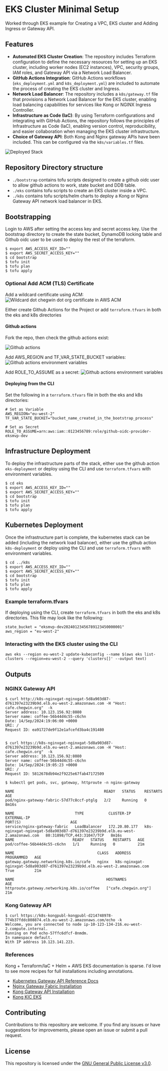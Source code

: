 
# EKS Cluster Minimal Setup
Worked through EKS example for Creating a VPC, EKS cluster and Adding Ingress or Gateway API.

## Features

- **Automated EKS Cluster Creation**: The repository includes Terraform configuration to define the necessary resources for setting up an EKS cluster, including worker nodes (EC2 instances), VPC, security groups, IAM roles, and Gateway API via a Network Load Balancer.
- **GitHub Actions Integration**: GitHub Actions workflows (`eks_deployment.yml` and `k8s_deployment.yml`) are included to automate the process of creating the EKS cluster and Ingress.
- **Network Load Balancer**: The repository includes a `k8s/gateway.tf` file that provisions a Network Load Balancer for the EKS cluster, enabling load balancing capabilities for services like Kong or NGINX Ingress Controller.
- **Infrastructure as Code (IaC)**: By using Terraform configurations and integrating with GitHub Actions, the repository follows the principles of Infrastructure as Code (IaC), enabling version control, reproducibility, and easier collaboration when managing the EKS cluster infrastructure.
- **Choice of Gateway API**: Both Kong and Nginx gateway APIs have been included. This can be configured via the `k8s/variables.tf` files.

![Deployed Stack](images/k8s_resources.png "EKS + k8s stack with Kong load balancer (replace nginx for kong if chosen)")


## Repository Directory structure

- ````./bootstrap```` contains tofu scripts designed to create a github oidc user to allow github actions to work, state bucket and DDB table.
- ````./eks```` contains tofu scripts to create an EKS cluster inside a VPC.
- ````./k8s```` contains tofu scripts/helm charts to deploy a Kong or Nginx Gateway API network load balancer in EKS.


## Bootstrapping

Login to AWS after setting the access key and secret access key. Use the bootstrap directory to create the state bucket,  DynamoDB locking table and Github oidc user to be used to deploy the rest of the terraform.

````
$ export AWS_ACCESS_KEY_ID=""
$ export AWS_SECRET_ACCESS_KEY=""
$ cd bootstrap
$ tofu init
$ tofu plan
$ tofu apply
````

### Optional Add ACM (TLS) Certificate

Add a wildcard certificate using ACM:
![Wildcard dot chegwin dot org certificate in AWS ACM](images/acm.png "*.chegwin.org certificate")

Either create Github Actions for the Project or add ````terraform.tfvars```` in both the eks and k8s directories

#### Github actions

Fork the repo, then check the github actions exist:

![Github actions](images/github_actions.png "Github actions overview")

Add AWS_REGION and TF_VAR_STATE_BUCKET variables:
![Github actions environment variables](images/variables.png "Github actions environments")

Add ROLE_TO_ASSUME as a secret:
![Github actions environment variables](images/secrets.png "Github actions environments")


#### Deploying from the CLI

Set the following in a ````terraform.tfvars```` file in both the eks and k8s directories:

````
# Set as Variable
AWS_REGION="eu-west-2"
TF_VAR_STATE_BUCKET="bucket_name_created_in_the_bootstrap_process"

# Set as Secret
ROLE_TO_ASSUME=arn:aws:iam::0123456789:role/github-oidc-provider-eksmvp-dev
````
## Infrastructure Deployment

To deploy the infrastructure parts of the stack, either use the github action ````eks-deployment```` or deploy using the CLI and use ````terraform.tfvars```` with environment variables.

````
$ cd eks
$ export AWS_ACCESS_KEY_ID=""
$ export AWS_SECRET_ACCESS_KEY=""
$ cd bootstrap
$ tofu init
$ tofu plan
$ tofu apply
````

## Kubernetes Deployment

Once the infrastructure part is complete, the kubernetes stack can be added (including the network load balancer), either use the github action ````k8s-deployment```` or deploy using the CLI and use ````terraform.tfvars```` with environment variables.

````
$ cd ../k8s
$ export AWS_ACCESS_KEY_ID=""
$ export AWS_SECRET_ACCESS_KEY=""
$ cd bootstrap
$ tofu init
$ tofu plan
$ tofu apply
````

### Example terraform.tfvars

If deploying using the CLI, create ````terraform.tfvars```` in both the eks and k8s directories.  This file may look like the following:

````
state_bucket = "eksmvp-dev20240123456789123450000001"
aws_region = "eu-west-2"
````

### Interacting with the EKS cluster using the CLI
````
aws eks --region eu-west-2 update-kubeconfig --name $(aws eks list-clusters --region=eu-west-2 --query 'clusters[]' --output text)
````

## Outputs

### NGINX Gateway API

````
$ curl http://k8s-nginxgat-nginxgat-5d8a903d87-d761397e23239b9d.elb.eu-west-2.amazonaws.com -H "Host: cafe.chegwin.org"  -k
Server address: 10.123.156.92:8080
Server name: coffee-56b44d4c55-c6chn
Date: 14/Sep/2024:19:06:00 +0000
URI: /
Request ID: ea91727de9f12e1afcefd3ba4c191480


$ curl https://k8s-nginxgat-nginxgat-5d8a903d87-d761397e23239b9d.elb.eu-west-2.amazonaws.com -H "Host: cafe.chegwin.org"  -k
Server address: 10.123.156.92:8080
Server name: coffee-56b44d4c55-c6chn
Date: 14/Sep/2024:19:05:23 +0000
URI: /
Request ID: 5812678db94e2f9225e67fab47172509

$ kubectl get pods, svc, gateway, httproute -n nginx-gateway

NAME                                        READY   STATUS    RESTARTS   AGE
pod/nginx-gateway-fabric-57d77c8ccf-ptglg   2/2     Running   0          8m16s

NAME                           TYPE           CLUSTER-IP      EXTERNAL-IP                                                                     PORT(S)                      AGE
service/nginx-gateway-fabric   LoadBalancer   172.20.80.177   k8s-nginxgat-nginxgat-5d8a903d87-d761397e23239b9d.elb.eu-west-2.amazonaws.com   80:31898/TCP,443:31047/TCP   8m16s
NAME                          READY   STATUS    RESTARTS   AGE
pod/coffee-56b44d4c55-c6chn   1/1     Running   0          21m

NAME                                     CLASS   ADDRESS                                                                         PROGRAMMED   AGE
gateway.gateway.networking.k8s.io/cafe   nginx   k8s-nginxgat-nginxgat-5d8a903d87-d761397e23239b9d.elb.eu-west-2.amazonaws.com   True         21m

NAME                                         HOSTNAMES              AGE
httproute.gateway.networking.k8s.io/coffee   ["cafe.chegwin.org"]   21m

````

### Kong Gateway API

````
$ curl https://k8s-kongpubl-kongpubl-d214748978-774b37fddc808874.elb.eu-west-2.amazonaws.com/echo -k   
Welcome, you are connected to node ip-10-123-134-216.eu-west-2.compute.internal.
Running on Pod echo-57ffc6dfcf-8nmdm.
In namespace default.
With IP address 10.123.141.223.
````

### References

Kong + Terraform/IaC + Helm + AWS EKS documentation is sparse. I'd love to see more recipes for full installations including annotations.

- [ Kubernetes Gateway API Reference Docs](https://gateway-api.sigs.k8s.io/)
- [ Nginx Gateway Fabric Installation ](https://docs.nginx.com/nginx-gateway-fabric/installation/installing-ngf/helm/)
- [ Kong Gateway API Installation](https://docs.konghq.com/kubernetes-ingress-controller/latest/install/helm/)
- [ Kong KIC EKS ](https://docs.konghq.com/kubernetes-ingress-controller/latest/install/cloud/eks/)

## Contributing

Contributions to this repository are welcome. If you find any issues or have suggestions for improvements, please open an issue or submit a pull request.

## License

This repository is licensed under the [GNU General Public License v3.0](LICENSE).
